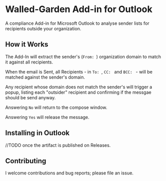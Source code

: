 # Walled-Garden Add-in for Outlook

A compliance Add-in for Microsoft Outlook to analyse sender lists for recipients outside your organization.

## How it Works

The Add-In will extract the sender's (`From: `) organization domain to match it against all recipients.

When the email is Sent, all Recipients - in `To: `, `CC: ` and `BCC: ` - will be matched against the sender's domain.

Any recipient whose domain does not match the sender's will trigger a popup, listing each "outsider" recipient and confirming if the messgae should be send anyway.

Answering `No` will return to the compose window.

Answering `Yes` will release the message.

## Installing in Outlook

//TODO once the artifact is published on Releases.

## Contributing

I welcome contributions and bug reports; please file an issue.